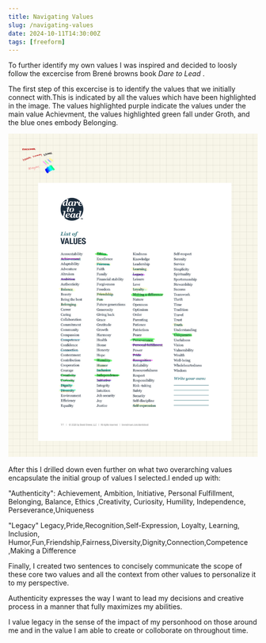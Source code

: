 ```yaml
---
title: Navigating Values
slug: /navigating-values
date: 2024-10-11T14:30:00Z
tags: [freeform]
---
```


To further identify my own  values I was inspired and decided to loosly 
follow the excercise from Brené browns
book <i> Dare to Lead </i>.

The first step of this excercise is to identify the values 
that we initially connect with.This is indicated by all the values which have 
been highlighted in the image. The values highlighted purple indicate the values 
under the main value Achievment, the values highlighted green fall under 
Groth, and the blue ones embody Belonging.

![1st step valuess](../docs/assets/1st-step-values.jpg)

After this I drilled down even further on what two
overarching values encapsulate the initial group
of values I selected.I ended up with:

"Authenticity": Achievement, Ambition, Initiative,
Personal Fulfillment, Belonging, Balance, Ethics
,Creativity, Curiosity, Humility, Independence,
Perseverance,Uniqueness

"Legacy"
Legacy,Pride,Recognition,Self-Expression, Loyalty, Learning, Inclusion,
Humor,Fun,Friendship,Fairness,Diversity,Dignity,Connection,Competence
,Making a Difference

Finally, I created two sentences to concisely communicate the 
scope of these core two values and all the context from
other values to personalize it to my perspective. 

Authenticity expresses the way I want to lead my decisions
and creative process in a manner that fully maximizes my abilities.

I value legacy in the sense  of the impact of my personhood on 
those around me and in the value I am able to create or colloborate on
throughout time. 



